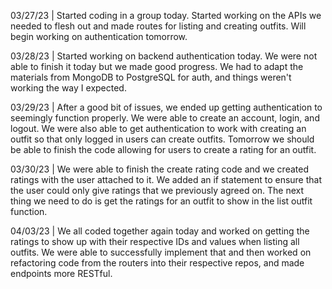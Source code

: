 03/27/23 | Started coding in a group today. Started working on the APIs we needed to flesh out and made routes for listing and creating outfits. Will begin working on authentication tomorrow.

03/28/23 | Started working on backend authentication today. We were not able to finish it today but we made good progress. We had to adapt the materials from MongoDB to PostgreSQL for auth, and things weren't working the way I expected.

03/29/23 | After a good bit of issues, we ended up getting authentication to seemingly function properly. We were able to create an account, login, and logout. We were also able to get authentication to work with creating an outfit so that only logged in users can create outfits. Tomorrow we should be able to finish the code allowing for users to create a rating for an outfit.

03/30/23 | We were able to finish the create rating code and we created ratings with the user attached to it. We added an if statement to ensure that the user could only give ratings that we previously agreed on. The next thing we need to do is get the ratings for an outfit to show in the list outfit function.

04/03/23 | We all coded together again today and worked on getting the ratings to show up with their respective IDs and values when listing all outfits. We were able to successfully implement that and then worked on refactoring code from the routers into their respective repos, and made endpoints more RESTful.
